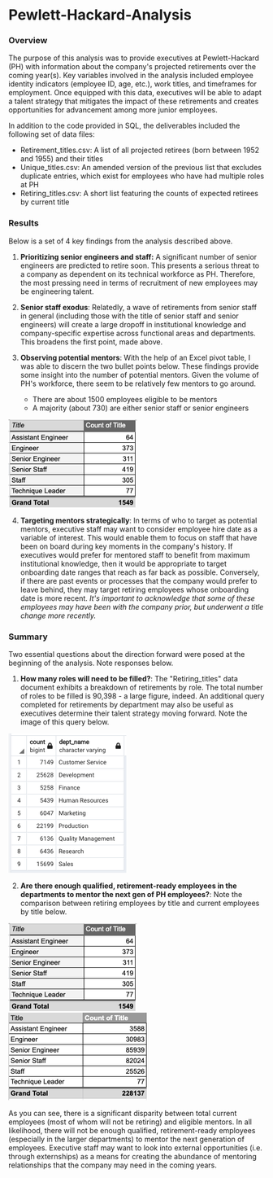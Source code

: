# Pewlett-Hackard-Analysis

### Overview
The purpose of this analysis was to provide executives at Pewlett-Hackard (PH) with information about the company's projected retirements over the coming year(s). Key variables involved in the analysis included employee identity indicators (employee ID, age, etc.), work titles, and timeframes for employment. Once equipped with this data, executives will be able to adapt a talent strategy that mitigates the impact of these retirements and creates opportunities for advancement among more junior employees.

In addition to the code provided in SQL, the deliverables included the following set of data files:

- Retirement_titles.csv: A list of all projected retirees (born between 1952 and 1955) and their titles
- Unique_titles.csv: An amended version of the previous list that excludes duplicate entries, which exist for employees who have had multiple roles at PH
- Retiring_titles.csv: A short list featuring the counts of expected retirees by current title

### Results
Below is a set of 4 key findings from the analysis described above.

1. **Prioritizing senior engineers and staff:** A significant number of senior engineers are predicted to retire soon. This presents a serious threat to a company as dependent on its technical workforce as PH. Therefore, the most pressing need in terms of recruitment of new employees may be engineering talent.
2. **Senior staff exodus**: Relatedly, a wave of retirements from senior staff in general (including those with the title of senior staff and senior engineers) will create a large dropoff in institutional knowledge and company-specific expertise across functional areas and departments. This broadens the first point, made above.
3. **Observing potential mentors**: With the help of an Excel pivot table, I was able to discern the two bullet points below. These findings provide some insight into the number of potential mentors. Given the volume of PH's workforce, there seem to be relatively few mentors to go around.

	- There are about 1500 employees eligible to be mentors
	- A majority (about 730) are either senior staff or senior engineers

![mentor pivot](https://github.com/temersonzetina/Pewlett-Hackard-Analysis/blob/main/Data/retiree_count_by_title.png)

4. **Targeting mentors strategically**: In terms of who to target as potential mentors, executive staff may want to consider employee hire date as a variable of interest. This would enable them to focus on staff that have been on board during key moments in the company's history. If executives would prefer for mentored staff to benefit from maximum institutional knowledge, then it would be appropriate to target onboarding date ranges that reach as far back as possible. Conversely, if there are past events or processes that the company would prefer to leave behind, they may target retiring employees whose onboarding date is more recent. *It's important to acknowledge that some of these employees may have been with the company prior, but underwent a title change more recently.*

### Summary
Two essential questions about the direction forward were posed at the beginning of the analysis. Note responses below.

1. **How many roles will need to be filled?**: The "Retiring_titles" data document exhibits a breakdown of retirements by role. The total number of roles to be filled is 90,398 - a large figure, indeed. An additional query completed for retirements by department may also be useful as executives determine their talent strategy moving forward. Note the image of this query below. 

![retirees by dept](https://github.com/temersonzetina/Pewlett-Hackard-Analysis/blob/main/Data/retirees_by_department.png)

2. **Are there enough qualified, retirement-ready employees in the departments to mentor the next gen of PH employees?**: Note the comparison between retiring employees by title and current employees by title below.

![mentor pivot](https://github.com/temersonzetina/Pewlett-Hackard-Analysis/blob/main/Data/retiree_count_by_title.png)
![current employees by title](https://github.com/temersonzetina/Pewlett-Hackard-Analysis/blob/main/Data/current_employees_by_title_FINAL.png)

As you can see, there is a significant disparity between total current employees (most of whom will not be retiring) and eligible mentors. In all likelihood, there will not be enough qualified, retirement-ready employees (especially in the larger departments) to mentor the next generation of employees. Executive staff may want to look into external opportunities (i.e. through externships) as a means for creating the abundance of mentoring relationships that the company may need in the coming years.













